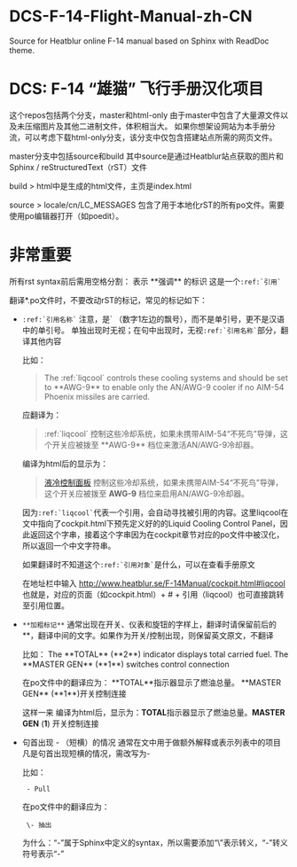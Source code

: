 # DCS-F-14-Flight-Manual-zh-CN
Source for Heatblur online F-14 manual based on Sphinx with ReadDoc theme.

# DCS: F-14 “雄猫” 飞行手册汉化项目
这个repos包括两个分支，master和html-only
由于master中包含了大量源文件以及未压缩图片及其他二进制文件，体积相当大。
如果你想架设网站为本手册分流，可以考虑下载html-only分支，该分支中仅包含搭建站点所需的网页文件。

master分支中包括source和build
其中source是通过Heatblur站点获取的图片和Sphinx / reStructuredText（rST）文件

build > html中是生成的html文件，主页是index.html

source > locale/cn/LC_MESSAGES 包含了用于本地化rST的所有po文件。需要使用po编辑器打开（如poedit）。

# **非常重要**

所有rst syntax前后需用空格分割：
表示 \*\*强调\*\* 的标识
这是一个``` :ref:`引用` ```

翻译*.po文件时，不要改动rST的标记，常见的标记如下：
* ``` :ref:`引用名称` ```
  注意，是\` （数字1左边的飘号），而不是单引号，更不是汉语中的单引号。
  单独出现时无视；在句中出现时，无视``` :ref:`引用名称` ```部分，翻译其他内容
  
    比如：
  
    > The :ref:\`liqcool\` controls these cooling systems and should be set to \*\*AWG-9\*\* to enable only the AN/AWG-9 cooler if no AIM-54 Phoenix missiles are carried.
    
    应翻译为：
    
    > :ref:\`liqcool\` 控制这些冷却系统，如果未携带AIM-54“不死鸟”导弹，这个开关应被拨至 \*\*AWG-9\*\* 档位来激活AN/AWG-9冷却器。

    编译为html后的显示为：
    
    > [液冷控制面板](README.md) 控制这些冷却系统，如果未携带AIM-54“不死鸟”导弹，这个开关应被拨至 **AWG-9** 档位来启用AN/AWG-9冷却器。
    
    
    因为``` :ref:`liqcool` ```代表一个引用，会自动寻找被引用的内容。这里liqcool在文中指向了cockpit.html下预先定义好的的Liquid Cooling Control Panel，因此返回这个字串，接着这个字串因为在cockpit章节对应的po文件中被汉化，所以返回一个中文字符串。
    
    如果翻译时不知道这个``` :ref:`引用对象` ```是什么，可以在查看手册原文
    
    在地址栏中输入
    http://www.heatblur.se/F-14Manual/cockpit.html#liqcool
    也就是，对应的页面（如cockpit.html）+ # + 引用（liqcool）也可直接跳转至引用位置。


* ```**加粗标记**```
  通常出现在开关、仪表和旋钮的字样上，翻译时请保留前后的\*\*，翻译中间的文字。如果作为开关/控制出现，则保留英文原文，不翻译
  
    比如：
      The \*\*TOTAL\*\* (\*\*2\*\*) indicator displays total carried fuel.
      The \*\*MASTER GEN\*\* (\*\*1\*\*) switches control connection
      
  在po文件中的翻译应为：
      \*\*TOTAL\*\*指示器显示了燃油总量。
      \*\*MASTER GEN\*\* (\*\*1\*\*)开关控制连接
      
  这样一来 编译为html后，显示为：**TOTAL**指示器显示了燃油总量。**MASTER GEN** (**1**) 开关控制连接


* 句首出现 - （短横）的情况
  通常在文中用于做额外解释或表示列表中的项目
  凡是句首出现短横的情况，需改写为\-
  
    比如：
    
       - Pull
      
    在po文件中的翻译应为：
    
       \- 抽出
      
    为什么：“-”属于Sphinx中定义的syntax，所以需要添加“\”表示转义，“\-”转义符号表示“-”

